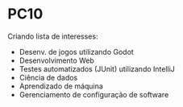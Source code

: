 # PC10

Criando lista de interesses:

- Desenv. de jogos utilizando Godot
- Desenvolvimento Web
- Testes automatizados (JUnit) utilizando IntelliJ
- Ciência de dados
- Aprendizado de máquina
- Gerenciamento de configuração de software
